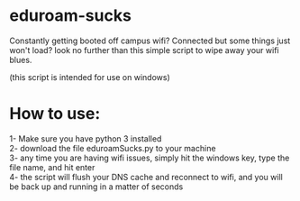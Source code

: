 # eduroam-sucks
Constantly getting booted off campus wifi? Connected but some things just won't load? look no further than this simple script to wipe away your wifi blues. <br />

(this script is intended for use on windows) <br />

# How to use: <br />
1- Make sure you have python 3 installed <br />
2- download the file eduroamSucks.py to your machine <br />
3- any time you are having wifi issues, simply hit the windows key, type the file name, and hit enter <br />
4- the script will flush your DNS cache and reconnect to wifi, and you will be back up and running in a matter of seconds <br />
